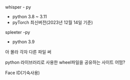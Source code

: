 whisper - py
- python 3.8 ~ 3.11
- pyTorch 최신버전(2023년 12월 14일 기준)

spleeter -py
- python 3.9

아 몰라 각자 다른 파일 써

python 라이브러리로 사용한 wheel파일을 공유하는 사이트 어떰?

Face ID(기숙사용)



